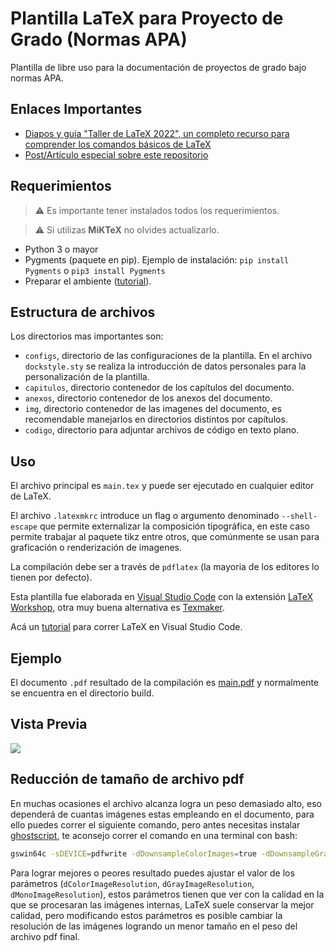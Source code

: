 # Plantilla LaTeX para Proyecto de Grado (Normas APA)

Plantilla de libre uso para la documentación de 
proyectos de grado bajo normas APA.

## Enlaces Importantes
* [Diapos y guia "Taller de LaTeX 2022", un completo recurso para comprender los comandos básicos de LaTeX](https://slides.com/cr0wg4n/taller-de-latex/edit)
* [Post/Artículo especial sobre este repositorio](https://cr0wg4n.medium.com/documenta-tu-proyecto-de-grado-con-latex-sin-morir-en-el-intento-ft-normas-apa-15bf50a2ee01)

## Requerimientos
> ⚠️ Es importante tener instalados todos los requerimientos.

> ⚠️ Si utilizas **MiKTeX** no olvides actualizarlo.

* Python 3 o mayor
* Pygments (paquete en pip). Ejemplo de instalación: `pip install Pygments` o `pip3 install Pygments` 
* Preparar el ambiente ([tutorial](https://cr0wg4n.medium.com/latex-y-visual-studio-code-gu%C3%ADa-de-instalaci%C3%B3n-ca8bef3935e3)).

## Estructura de archivos

Los directorios mas importantes son:
- ```configs```, directorio de las configuraciones de la plantilla. En el archivo ```dockstyle.sty``` se realiza la introducción de datos personales para la personalización de la plantilla.
- ```capitulos```, directorio contenedor de los capítulos del documento.
- ```anexos```, directorio contenedor de los anexos del documento.
- ```img```, directorio contenedor de las imagenes del documento, es recomendable manejarlos en directorios distintos por capítulos.
- ```codigo```, directorio para adjuntar archivos de código en texto plano.

## Uso 

El archivo principal es ```main.tex``` y puede ser ejecutado en cualquier editor
de LaTeX.

El archivo ```.latexmkrc``` introduce un flag o argumento denominado ```--shell-escape``` que permite externalizar la composición tipográfica, en este caso permite trabajar al paquete tikz entre otros, que comúnmente se usan para graficación o renderización de imagenes.

La compilación debe ser a través de ```pdflatex``` (la mayoria de los editores lo tienen por defecto).

Esta plantilla fue elaborada en [Visual Studio Code](https://code.visualstudio.com/) con la extensión [LaTeX Workshop](https://marketplace.visualstudio.com/items?itemName=James-Yu.latex-workshop), otra muy
buena alternativa es [Texmaker](https://www.xm1math.net/texmaker/).

Acá un [tutorial](https://cr0wg4n.medium.com/latex-y-visual-studio-code-gu%C3%ADa-de-instalaci%C3%B3n-ca8bef3935e3) para correr LaTeX en Visual Studio Code.

## Ejemplo

El documento ```.pdf``` resultado de la compilación es [main.pdf](https://github.com/cr0wg4n/plantilla-latex-proyecto-de-grado/blob/master/build/main.pdf) y normalmente se encuentra en el directorio build.

## Vista Previa 

![](https://github.com/cr0wg4n/plantilla-latex-proyecto-de-grado/blob/master/img/preview.jpg)

## Reducción de tamaño de archivo pdf

En muchas ocasiones el archivo alcanza logra un peso demasiado alto, eso dependerá de cuantas imágenes estas empleando en el documento, para ello puedes correr el siguiente comando, pero antes necesitas 
instalar [ghostscript](https://www.ghostscript.com/), te aconsejo correr el comando en una terminal con bash:

```bash
gswin64c -sDEVICE=pdfwrite -dDownsampleColorImages=true -dDownsampleGrayImages=true -dDownsampleMonoImages=true -dColorImageResolution=300 -dGrayImageResolution=300 -dMonoImageResolution=300 -dColorImageDownsampleThreshold=1.0 -dGrayImageDownsampleThreshold=1.0 -dMonoImageDownsampleThreshold=1.0 -dCompatibilityLevel=1.4 -dNOPAUSE -dQUIET -dBATCH -sOutputFile=build/main-compressed.pdf build/main.pdf
```

Para lograr mejores o peores resultado puedes ajustar el valor de los parámetros (`dColorImageResolution`, `dGrayImageResolution`, `dMonoImageResolution`), estos parámetros tienen que ver con la calidad en la que se procesaran las imágenes internas, LaTeX suele conservar la mejor calidad, pero modificando estos parámetros es posible cambiar la resolución de las imágenes logrando un menor tamaño en el peso del archivo pdf final.
